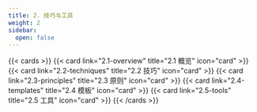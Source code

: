 ```yaml
---
title: 2. 技巧与工具
weight: 2
sidebar:
  open: false
---
```



{{< cards >}}
  {{< card link="2.1-overview" title="2.1 概览" icon="card" >}}
  {{< card link="2.2-techniques" title="2.2 技巧" icon="card" >}}
  {{< card link="2.3-principles" title="2.3 原则" icon="card" >}}
  {{< card link="2.4-templates" title="2.4 模板" icon="card" >}}
  {{< card link="2.5-tools" title="2.5 工具" icon="card" >}}
{{< /cards >}}
